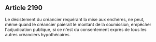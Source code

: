 Article 2190
----
Le désistement du créancier requérant la mise aux enchères, ne peut, même quand
le créancier paierait le montant de la soumission, empêcher l'adjudication
publique, si ce n'est du consentement exprès de tous les autres créanciers
hypothécaires.
